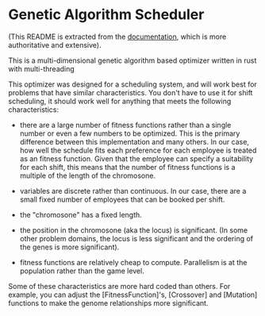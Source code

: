 # Genetic Algorithm Scheduler

(This README is extracted from the [documentation](https://bryanlarsen.github.io/gas/gas/index.html), which is more authoritative and extensive).

This is a multi-dimensional genetic algorithm based optimizer written in rust with multi-threading

This optimizer was designed for a scheduling system, and will work best for problems that have similar characteristics.   You don't have to use it for shift scheduling, it should work well for anything that meets the following characteristics:

- there are a large number of fitness functions rather than a single number or even a few numbers to be optimized.  This is the primary difference between this implementation and many others.   In our case, how well the schedule fits each preference for each employee is treated as an fitness function.   Given that the employee can specify a suitability for each shift, this means that the number of fitness functions is a multiple of the length of the chromosone.

- variables are discrete rather than continuous.   In our case, there are a small fixed number of employees that can be booked per shift.

- the "chromosone" has a fixed length.

- the position in the chromosone (aka the locus) is significant.    (In some other problem domains, the locus is less significant and the ordering of the genes is more significant).

- fitness functions are relatively cheap to compute.  Parallelism is at the population rather than the game level.

Some of these characteristics are more hard coded than others.   For example, you can adjust the [FitnessFunction]'s, [Crossover] and [Mutation] functions to make the genome relationships more significant.

